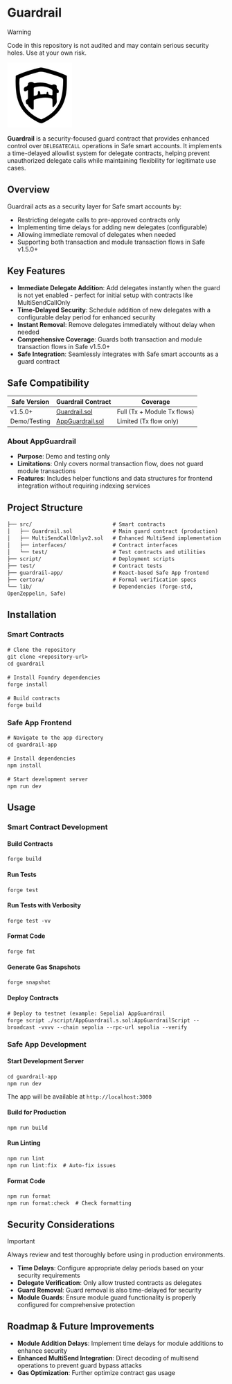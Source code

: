 # Guardrail

> [!WARNING]
> Code in this repository is not audited and may contain serious security holes. Use at your own risk.

![Guardrail](./guardrail-app/public/guardrail.png)

**Guardrail** is a security-focused guard contract that provides enhanced control over `DELEGATECALL` operations in Safe smart accounts. It implements a time-delayed allowlist system for delegate contracts, helping prevent unauthorized delegate calls while maintaining flexibility for legitimate use cases.

## Overview

Guardrail acts as a security layer for Safe smart accounts by:
- Restricting delegate calls to pre-approved contracts only
- Implementing time delays for adding new delegates (configurable)
- Allowing immediate removal of delegates when needed
- Supporting both transaction and module transaction flows in Safe v1.5.0+

## Key Features

- **Immediate Delegate Addition**: Add delegates instantly when the guard is not yet enabled - perfect for initial setup with contracts like MultiSendCallOnly
- **Time-Delayed Security**: Schedule addition of new delegates with a configurable delay period for enhanced security
- **Instant Removal**: Remove delegates immediately without delay when needed
- **Comprehensive Coverage**: Guards both transaction and module transaction flows in Safe v1.5.0+
- **Safe Integration**: Seamlessly integrates with Safe smart accounts as a guard contract

## Safe Compatibility

| Safe Version | Guardrail Contract | Coverage |
|-------------|-------------------|----------|
| v1.5.0+ | [Guardrail.sol](./src/Guardrail.sol) | Full (Tx + Module Tx flows) |
| Demo/Testing | [AppGuardrail.sol](./src/test/AppGuardrail.sol) | Limited (Tx flow only) |

### About AppGuardrail
- **Purpose**: Demo and testing only
- **Limitations**: Only covers normal transaction flow, does not guard module transactions
- **Features**: Includes helper functions and data structures for frontend integration without requiring indexing services

## Project Structure

```
├── src/                          # Smart contracts
│   ├── Guardrail.sol             # Main guard contract (production)
│   ├── MultiSendCallOnlyv2.sol   # Enhanced MultiSend implementation
│   ├── interfaces/               # Contract interfaces
│   └── test/                     # Test contracts and utilities
├── script/                       # Deployment scripts
├── test/                         # Contract tests
├── guardrail-app/                # React-based Safe App frontend
├── certora/                      # Formal verification specs
└── lib/                          # Dependencies (forge-std, OpenZeppelin, Safe)
```

## Installation

### Smart Contracts

```shell
# Clone the repository
git clone <repository-url>
cd guardrail

# Install Foundry dependencies
forge install

# Build contracts
forge build
```

### Safe App Frontend

```shell
# Navigate to the app directory
cd guardrail-app

# Install dependencies
npm install

# Start development server
npm run dev
```

## Usage

### Smart Contract Development

#### Build Contracts

```shell
forge build
```

#### Run Tests

```shell
forge test
```

#### Run Tests with Verbosity

```shell
forge test -vv
```

#### Format Code

```shell
forge fmt
```

#### Generate Gas Snapshots

```shell
forge snapshot
```

#### Deploy Contracts

```shell
# Deploy to testnet (example: Sepolia) AppGuardrail
forge script ./script/AppGuardrail.s.sol:AppGuardrailScript --broadcast -vvvv --chain sepolia --rpc-url sepolia --verify
```

### Safe App Development

#### Start Development Server

```shell
cd guardrail-app
npm run dev
```

The app will be available at `http://localhost:3000`

#### Build for Production

```shell
npm run build
```

#### Run Linting

```shell
npm run lint
npm run lint:fix  # Auto-fix issues
```

#### Format Code

```shell
npm run format
npm run format:check  # Check formatting
```

## Security Considerations

> [!IMPORTANT]
> Always review and test thoroughly before using in production environments.

- **Time Delays**: Configure appropriate delay periods based on your security requirements
- **Delegate Verification**: Only allow trusted contracts as delegates
- **Guard Removal**: Guard removal is also time-delayed for security
- **Module Guards**: Ensure module guard functionality is properly configured for comprehensive protection

## Roadmap & Future Improvements

- **Module Addition Delays**: Implement time delays for module additions to enhance security
- **Enhanced MultiSend Integration**: Direct decoding of multisend operations to prevent guard bypass attacks
- **Gas Optimization**: Further optimize contract gas usage
